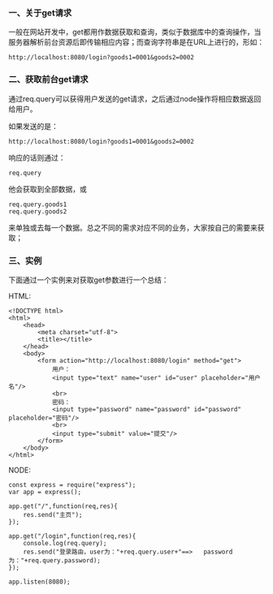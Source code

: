 ### 一、关于get请求

一般在网站开发中，get都用作数据获取和查询，类似于数据库中的查询操作，当服务器解析前台资源后即传输相应内容；而查询字符串是在URL上进行的，形如：

```
http://localhost:8080/login?goods1=0001&goods2=0002
```



### 二、获取前台get请求

通过req.query可以获得用户发送的get请求，之后通过node操作将相应数据返回给用户。

如果发送的是：

```
http://localhost:8080/login?goods1=0001&goods2=0002
```


响应的话则通过：

```
req.query
```


他会获取到全部数据，或

```
req.query.goods1
req.query.goods2
```


来单独或去每一个数据。总之不同的需求对应不同的业务，大家按自己的需要来获取；

### 三、实例

下面通过一个实例来对获取get参数进行一个总结：

HTML:

```
<!DOCTYPE html>
<html>
	<head>
		<meta charset="utf-8">
		<title></title>
	</head>
	<body>
		<form action="http://localhost:8080/login" method="get">
			用户：
			<input type="text" name="user" id="user" placeholder="用户名"/>
			<br>
			密码：
			<input type="password" name="password" id="password" placeholder="密码"/>
			<br>
			<input type="submit" value="提交"/>
		</form>
	</body>
</html>
```

NODE:

```
const express = require("express");
var app = express();

app.get("/",function(req,res){
	res.send("主页");
});

app.get("/login",function(req,res){
	console.log(req.query);
	res.send("登录路由，user为："+req.query.user+"==>   password为："+req.query.password);
});

app.listen(8080);
```

